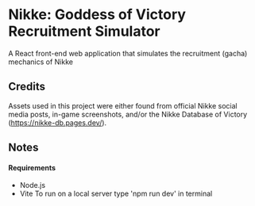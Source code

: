 # Nikke: Goddess of Victory Recruitment Simulator
A React front-end web application that simulates the recruitment (gacha) mechanics of Nikke

## Credits
Assets used in this project were either found from official Nikke social media posts, in-game screenshots, and/or the Nikke Database of Victory (https://nikke-db.pages.dev/).  

## Notes
#### Requirements
- Node.js
- Vite
To run on a local server type 'npm run dev' in terminal

